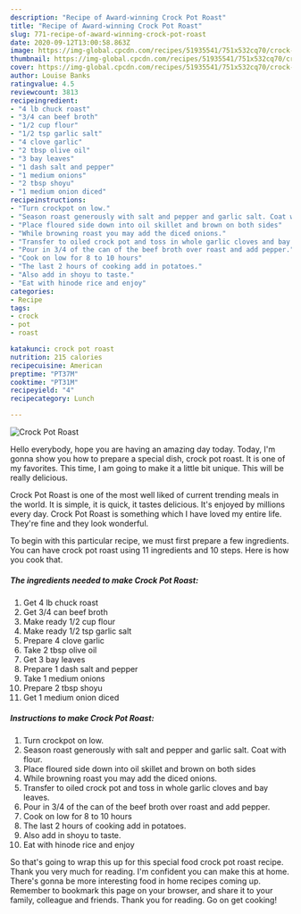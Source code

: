 ```yaml
---
description: "Recipe of Award-winning Crock Pot Roast"
title: "Recipe of Award-winning Crock Pot Roast"
slug: 771-recipe-of-award-winning-crock-pot-roast
date: 2020-09-12T13:00:58.863Z
image: https://img-global.cpcdn.com/recipes/51935541/751x532cq70/crock-pot-roast-recipe-main-photo.jpg
thumbnail: https://img-global.cpcdn.com/recipes/51935541/751x532cq70/crock-pot-roast-recipe-main-photo.jpg
cover: https://img-global.cpcdn.com/recipes/51935541/751x532cq70/crock-pot-roast-recipe-main-photo.jpg
author: Louise Banks
ratingvalue: 4.5
reviewcount: 3813
recipeingredient:
- "4 lb chuck roast"
- "3/4 can beef broth"
- "1/2 cup flour"
- "1/2 tsp garlic salt"
- "4 clove garlic"
- "2 tbsp olive oil"
- "3 bay leaves"
- "1 dash salt and pepper"
- "1 medium onions"
- "2 tbsp shoyu"
- "1 medium onion diced"
recipeinstructions:
- "Turn crockpot on low."
- "Season roast generously with salt and pepper and garlic salt. Coat with flour."
- "Place floured side down into oil skillet and brown on both sides"
- "While browning roast you may add the diced onions."
- "Transfer to oiled crock pot and toss in whole garlic cloves and bay leaves."
- "Pour in 3/4 of the can of the beef broth over roast and add pepper."
- "Cook on low for 8 to 10 hours"
- "The last 2 hours of cooking add in potatoes."
- "Also add in shoyu to taste."
- "Eat with hinode rice and enjoy"
categories:
- Recipe
tags:
- crock
- pot
- roast

katakunci: crock pot roast 
nutrition: 215 calories
recipecuisine: American
preptime: "PT37M"
cooktime: "PT31M"
recipeyield: "4"
recipecategory: Lunch

---
```



![Crock Pot Roast](https://img-global.cpcdn.com/recipes/51935541/751x532cq70/crock-pot-roast-recipe-main-photo.jpg)

Hello everybody, hope you are having an amazing day today. Today, I'm gonna show you how to prepare a special dish, crock pot roast. It is one of my favorites. This time, I am going to make it a little bit unique. This will be really delicious.



Crock Pot Roast is one of the most well liked of current trending meals in the world. It is simple, it is quick, it tastes delicious. It's enjoyed by millions every day. Crock Pot Roast is something which I have loved my entire life. They're fine and they look wonderful.


To begin with this particular recipe, we must first prepare a few ingredients. You can have crock pot roast using 11 ingredients and 10 steps. Here is how you cook that.

<!--inarticleads1-->

##### The ingredients needed to make Crock Pot Roast:

1. Get 4 lb chuck roast
1. Get 3/4 can beef broth
1. Make ready 1/2 cup flour
1. Make ready 1/2 tsp garlic salt
1. Prepare 4 clove garlic
1. Take 2 tbsp olive oil
1. Get 3 bay leaves
1. Prepare 1 dash salt and pepper
1. Take 1 medium onions
1. Prepare 2 tbsp shoyu
1. Get 1 medium onion diced




<!--inarticleads2-->

##### Instructions to make Crock Pot Roast:

1. Turn crockpot on low.
1. Season roast generously with salt and pepper and garlic salt. Coat with flour.
1. Place floured side down into oil skillet and brown on both sides
1. While browning roast you may add the diced onions.
1. Transfer to oiled crock pot and toss in whole garlic cloves and bay leaves.
1. Pour in 3/4 of the can of the beef broth over roast and add pepper.
1. Cook on low for 8 to 10 hours
1. The last 2 hours of cooking add in potatoes.
1. Also add in shoyu to taste.
1. Eat with hinode rice and enjoy




So that's going to wrap this up for this special food crock pot roast recipe. Thank you very much for reading. I'm confident you can make this at home. There's gonna be more interesting food in home recipes coming up. Remember to bookmark this page on your browser, and share it to your family, colleague and friends. Thank you for reading. Go on get cooking!
